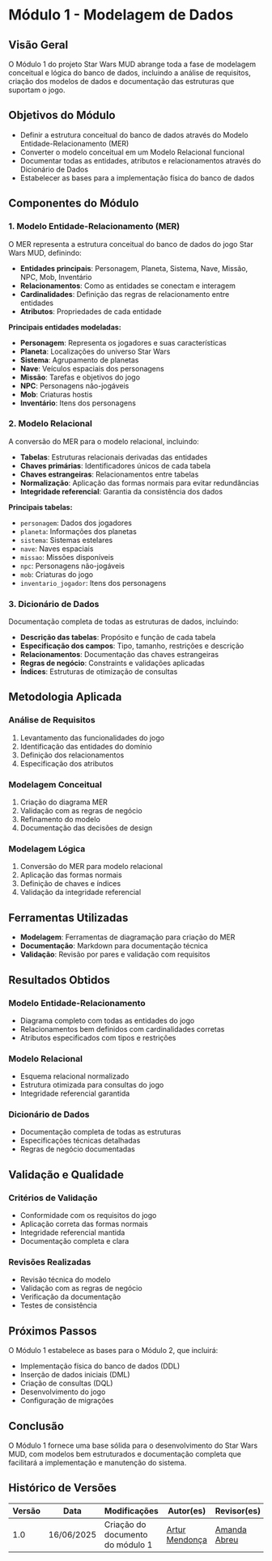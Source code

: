 # Módulo 1 - Modelagem de Dados

## Visão Geral

O Módulo 1 do projeto Star Wars MUD abrange toda a fase de modelagem conceitual e lógica do banco de dados, incluindo a análise de requisitos, criação dos modelos de dados e documentação das estruturas que suportam o jogo.

## Objetivos do Módulo

- Definir a estrutura conceitual do banco de dados através do Modelo Entidade-Relacionamento (MER)
- Converter o modelo conceitual em um Modelo Relacional funcional
- Documentar todas as entidades, atributos e relacionamentos através do Dicionário de Dados
- Estabelecer as bases para a implementação física do banco de dados

## Componentes do Módulo

### 1. Modelo Entidade-Relacionamento (MER)

O MER representa a estrutura conceitual do banco de dados do jogo Star Wars MUD, definindo:

- **Entidades principais**: Personagem, Planeta, Sistema, Nave, Missão, NPC, Mob, Inventário
- **Relacionamentos**: Como as entidades se conectam e interagem
- **Cardinalidades**: Definição das regras de relacionamento entre entidades
- **Atributos**: Propriedades de cada entidade

**Principais entidades modeladas:**
- **Personagem**: Representa os jogadores e suas características
- **Planeta**: Localizações do universo Star Wars
- **Sistema**: Agrupamento de planetas
- **Nave**: Veículos espaciais dos personagens
- **Missão**: Tarefas e objetivos do jogo
- **NPC**: Personagens não-jogáveis
- **Mob**: Criaturas hostis
- **Inventário**: Itens dos personagens

### 2. Modelo Relacional

A conversão do MER para o modelo relacional, incluindo:

- **Tabelas**: Estruturas relacionais derivadas das entidades
- **Chaves primárias**: Identificadores únicos de cada tabela
- **Chaves estrangeiras**: Relacionamentos entre tabelas
- **Normalização**: Aplicação das formas normais para evitar redundâncias
- **Integridade referencial**: Garantia da consistência dos dados

**Principais tabelas:**
- `personagem`: Dados dos jogadores
- `planeta`: Informações dos planetas
- `sistema`: Sistemas estelares
- `nave`: Naves espaciais
- `missao`: Missões disponíveis
- `npc`: Personagens não-jogáveis
- `mob`: Criaturas do jogo
- `inventario_jogador`: Itens dos personagens

### 3. Dicionário de Dados

Documentação completa de todas as estruturas de dados, incluindo:

- **Descrição das tabelas**: Propósito e função de cada tabela
- **Especificação dos campos**: Tipo, tamanho, restrições e descrição
- **Relacionamentos**: Documentação das chaves estrangeiras
- **Regras de negócio**: Constraints e validações aplicadas
- **Índices**: Estruturas de otimização de consultas

## Metodologia Aplicada

### Análise de Requisitos
1. Levantamento das funcionalidades do jogo
2. Identificação das entidades do domínio
3. Definição dos relacionamentos
4. Especificação dos atributos

### Modelagem Conceitual
1. Criação do diagrama MER
2. Validação com as regras de negócio
3. Refinamento do modelo
4. Documentação das decisões de design

### Modelagem Lógica
1. Conversão do MER para modelo relacional
2. Aplicação das formas normais
3. Definição de chaves e índices
4. Validação da integridade referencial

## Ferramentas Utilizadas

- **Modelagem**: Ferramentas de diagramação para criação do MER
- **Documentação**: Markdown para documentação técnica
- **Validação**: Revisão por pares e validação com requisitos

## Resultados Obtidos

### Modelo Entidade-Relacionamento
- Diagrama completo com todas as entidades do jogo
- Relacionamentos bem definidos com cardinalidades corretas
- Atributos especificados com tipos e restrições

### Modelo Relacional
- Esquema relacional normalizado
- Estrutura otimizada para consultas do jogo
- Integridade referencial garantida

### Dicionário de Dados
- Documentação completa de todas as estruturas
- Especificações técnicas detalhadas
- Regras de negócio documentadas

## Validação e Qualidade

### Critérios de Validação
- Conformidade com os requisitos do jogo
- Aplicação correta das formas normais
- Integridade referencial mantida
- Documentação completa e clara

### Revisões Realizadas
- Revisão técnica do modelo
- Validação com as regras de negócio
- Verificação da documentação
- Testes de consistência

## Próximos Passos

O Módulo 1 estabelece as bases para o Módulo 2, que incluirá:
- Implementação física do banco de dados (DDL)
- Inserção de dados iniciais (DML)
- Criação de consultas (DQL)
- Desenvolvimento do jogo
- Configuração de migrações

## Conclusão

O Módulo 1 fornece uma base sólida para o desenvolvimento do Star Wars MUD, com modelos bem estruturados e documentação completa que facilitará a implementação e manutenção do sistema.

## Histórico de Versões

| Versão | Data       | Modificações                      | Autor(es)     | Revisor(es) |
|--------|------------|-----------------------------------|---------------|-------------|
| 1.0    | 16/06/2025 | Criação do documento do módulo 1         | [Artur Mendonça](https://github.com/ArtyMend07) | [Amanda Abreu](https://github.com/Amandaaaaabreu) |

